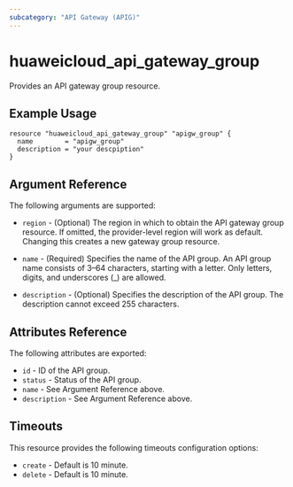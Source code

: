 ```yaml
---
subcategory: "API Gateway (APIG)"
---
```


# huaweicloud\_api\_gateway\_group

Provides an API gateway group resource.

## Example Usage

```hcl
resource "huaweicloud_api_gateway_group" "apigw_group" {
  name        = "apigw_group"
  description = "your descpiption"
}
```

## Argument Reference

The following arguments are supported:

* `region` - (Optional) The region in which to obtain the API gateway group resource. If omitted, the provider-level region will work as default. Changing this creates a new gateway group resource.

* `name` - (Required) Specifies the name of the API group. An API group name consists of 3–64 characters,
    starting with a letter. Only letters, digits, and underscores (_) are allowed.

* `description` - (Optional) Specifies the description of the API group.
    The description cannot exceed 255 characters.

## Attributes Reference

The following attributes are exported:

* `id` - ID of the API group.
* `status` - Status of the API group.
* `name` - See Argument Reference above.
* `description` - See Argument Reference above.

## Timeouts
This resource provides the following timeouts configuration options:
- `create` - Default is 10 minute.
- `delete` - Default is 10 minute.

